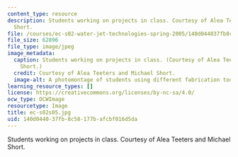 ```yaml
---
content_type: resource
description: Students working on projects in class. Courtesy of Alea Teeters and Michael
  Short.
file: /courses/ec-s02-water-jet-technologies-spring-2005/140d044037fb8c58177bafcbf016d5da_ec-s02s05.jpg
file_size: 62896
file_type: image/jpeg
image_metadata:
  caption: Students working on projects in class. (Courtesy of Alea Teeters and Michael
    Short.)
  credit: Courtesy of Alea Teeters and Michael Short.
  image-alt: A photomontage of students using different fabrication tools.
learning_resource_types: []
license: https://creativecommons.org/licenses/by-nc-sa/4.0/
ocw_type: OCWImage
resourcetype: Image
title: ec-s02s05.jpg
uid: 140d0440-37fb-8c58-177b-afcbf016d5da
---
```

Students working on projects in class. Courtesy of Alea Teeters and Michael Short.